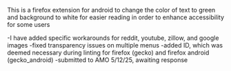 This is a firefox extension for android to change the color of text to green
and background to white for easier reading in order to enhance accessibility for some users

-I have added specific workarounds for reddit, youtube, zillow, and google images
-fixed transparency issues on multiple menus
-added ID, which was deemed necessary during linting for firefox (gecko) and firefox android (gecko_android)
-submitted to AMO 5/12/25, awaiting response
